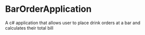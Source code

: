 # BarOrderApplication
A c# application that allows user to place drink orders at a bar and calculates their total bill
